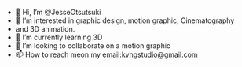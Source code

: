 - 👋 Hi, I’m @JesseOtsutsuki
- 👀 I’m interested in graphic design, motion graphic, Cinematography
- and 3D animation.
- 🌱 I’m currently learning 3D
- 💞️ I’m looking to collaborate on a motion graphic
- 📫 How to reach meon my email:kvngstudio@gmail.com

<!---
JesseOtsutsuki/JesseOtsutsuki is a ✨ special ✨ repository because its `README.md` (this file) appears on your GitHub profile.
You can click the Preview link to take a look at your changes.
--->
